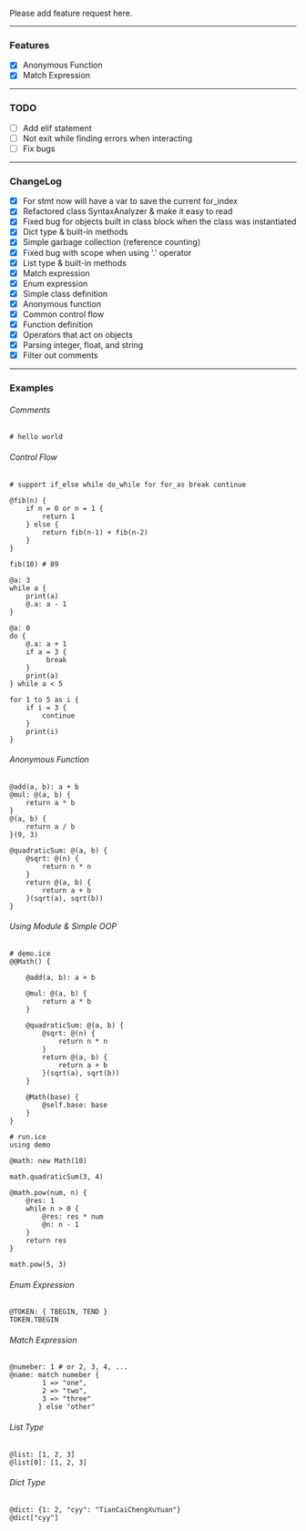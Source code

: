 Please add feature request here.

<hr>

### Features
+ [X] Anonymous Function
+ [X] Match Expression

<hr>

### TODO
+ [ ] Add elif statement
+ [ ] Not exit while finding errors when interacting
+ [ ] Fix bugs 

<hr>

### ChangeLog
+ [X] For stmt now will have a var to save the current for_index
+ [X] Refactored class SyntaxAnalyzer & make it easy to read
+ [X] Fixed bug for objects built in class block when the class was instantiated
+ [X] Dict type & built-in methods
+ [X] Simple garbage collection (reference counting)
+ [X] Fixed bug with scope when using '.' operator
+ [X] List type & built-in methods
+ [X] Match expression
+ [X] Enum expression
+ [X] Simple class definition
+ [X] Anonymous function
+ [X] Common control flow
+ [X] Function definition
+ [X] Operators that act on objects
+ [X] Parsing integer, float, and string
+ [X] Filter out comments

<hr>

### Examples

###### Comments
```ice
# hello world
```

###### Control Flow
```ice
# support if_else while do_while for for_as break continue

@fib(n) {
    if n = 0 or n = 1 { 
        return 1 
    } else { 
        return fib(n-1) + fib(n-2) 
    }
}

fib(10) # 89

@a: 3
while a {
    print(a)
    @.a: a - 1
}

@a: 0
do {
    @.a: a + 1
    if a = 3 {
         break 
    }
    print(a)
} while a < 5

for 1 to 5 as i {
    if i = 3 { 
        continue 
    }
    print(i)
}
```

###### Anonymous Function
```ice
@add(a, b): a + b
@mul: @(a, b) {
    return a * b
}
@(a, b) { 
    return a / b 
}(9, 3)

@quadraticSum: @(a, b) {
    @sqrt: @(n) { 
        return n * n 
    }
    return @(a, b) { 
        return a + b 
    }(sqrt(a), sqrt(b))
}
```

###### Using Module & Simple OOP
```ice
# demo.ice
@@Math() {

    @add(a, b): a + b

    @mul: @(a, b) {
        return a * b
    }

    @quadraticSum: @(a, b) {
        @sqrt: @(n) { 
            return n * n 
        }
        return @(a, b) { 
            return a + b 
        }(sqrt(a), sqrt(b))
    }

    @Math(base) {
        @self.base: base
    }
}
```

```ice
# run.ice
using demo

@math: new Math(10)

math.quadraticSum(3, 4)

@math.pow(num, n) {
    @res: 1
    while n > 0 {
        @res: res * num
        @n: n - 1
    }
    return res
}

math.pow(5, 3)
```

###### Enum Expression
```ice
@TOKEN: { TBEGIN, TEND }
TOKEN.TBEGIN
```

###### Match Expression
```ice
@numeber: 1 # or 2, 3, 4, ...
@name: match numeber {
        1 => "one",
        2 => "two",
        3 => "three"
       } else "other"
```

###### List Type
```ice
@list: [1, 2, 3]
@list[0]: [1, 2, 3]
```

###### Dict Type
```ice
@dict: {1: 2, "cyy": "TianCaiChengXuYuan"}
@dict["cyy"]
```